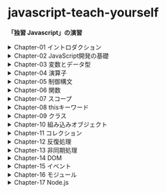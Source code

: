 # javascript-teach-yourself
**「独習 Javascript」の演習**


<details>
<summary>Chapter-01 イントロダクション</summary>

- index.html // hello world
- README.md // 理解度チェック

</details>

<details>
<summary>Chapter-02 JavaScript開発の基礎</summary>

- console_error.html // エラーの確認
- inline_script.html // 外部のjsファイルを読み込む確認
- main.js // inline_script.htmlで読み込まれるjsファイル
- /debugging // Chrome上でdebugを行う練習をするためのディレクトリ
- README.md, sec_end2.html, sec_end3.html // 理解度チェック

</details>

<details>
<summary>Chapter-03 変数とデータ型</summary>

- 3-4.html, 3-4.js, 3-6.html, 3-6.js, 3-7.html, 3-7.js, 3-8.html, 3-8.js // exercise
- README.md, chapter-03-check.html, chapter-03-check.js // 理解度チェック

</details>

<details>
<summary>Chapter-04 演算子</summary>

- README.md // exercise, 理解度チェック

</details>

<details>
<summary>Chapter-05 制御構文</summary>

- 5-01.html, 5-01.js, 5-02.html, 5-02.js, 5-03.html, 5-03.js, 5-04.html, 5-04.js, 5-05.html, 5-05.js, 5-06.html, 5-06.js, 5-07.html, 5-07.js, 5-08.html, 5-08.js, 5-09.html, 5-09.js, 5-10.html, 5-10.js, 5-11.html, 5-11.js, 5-12.html, 5-12.js, 5-13.html, 5-13.js, 5-14.html, 5-14.js // exercise
- README.md, chapter-05-check.html, chapter-05-check.js // 理解度チェック

</details>

<details>
<summary>Chapter-06 関数</summary>

- 6-01.html, 6-01.js, 6-02.html, 6-02.js, 6-03.html, 6-03.js, 6-04.html, 6-04.js, 6-05.html, 6-05.js, 6-06.html, 6-06.js, 6-07.html, 6-07.js, 6-08.html, 6-08.js, 6-09.html, 6-09.js, 6-10.html, 6-10.js, 6-11.html, 6-11.js // exercise
- README.md, chapter-06-check.html, chapter-06-check.js // 理解度チェック

</details>

<details>
<summary>Chapter-07 スコープ</summary>

- 7-3.html // exercise
- README.md, chapter-07-check.html, chapter-07-check.js // 理解度チェック

</details>

<details>
<summary>Chapter-08 thisキーワード</summary>

- README.md // exercise, 理解度チェック

</details>

<details>
<summary>Chapter-09 クラス</summary>

- 9-1.html, 9-1.js, 9-2.html, 9-2.js, 9-3.html, 9-3.js, 9-4.html, 9-4.js, 9-6.html, 9-6.js // exercise
- README.md, chapter-09-check.html, chapter-09-check.js // 理解度チェック

</details>

<details>
<summary>Chapter-10 組み込みオブジェクト</summary>

- 10-1.html, 10-1.js, 10-2.html, 10-2.js, 10-3.html, 10-3.js, 10-4.html, 10-4.js, 10-6.html, 10-6.js // exercise
- README.md, chapter-10-check-01.html, chapter-10-check-01.js, chapter-10-check-03.html, chapter-10-check-03.js, chapter-10-check-04.html, chapter-10-check-04.js, chapter-10-check-05.html, chapter-10-check-05.js // 理解度チェック

</details>

<details>
<summary>Chapter-11 コレクション</summary>

- 11-1.html, 11-1.js, 11-2.html, 11-2.js, 11-3.html, 11-3.js, 11-4.html, 11-4.js // exercise
- README.md, chapter-11-check-01.html, chapter-11-check-01.js, chapter-11-check-02.html, chapter-11-check-02.js // 理解度チェック

</details>

<details>
<summary>Chapter-12 反復処理</summary>

- iterator-generator.html, iterator-generator.js // イテレータとジェネレータの確認
- 12-1.html, 12-1.js, 12-2.html, 12-2.js, 12-3.html, 12-3.js, 12-4.html, 12-4.js // exercise
- README.md, chapter-12-check.html, chapter-12-check.js // 理解度チェック

</details>

<details>
<summary>Chapter-13 非同期処理</summary>
</details>

<details>
<summary>Chapter-14 DOM</summary>
</details>

<details>
<summary>Chapter-15 イベント</summary>
</details>

<details>
<summary>Chapter-16 モジュール</summary>
</details>

<details>
<summary>Chapter-17 Node.js</summary>
</details>
